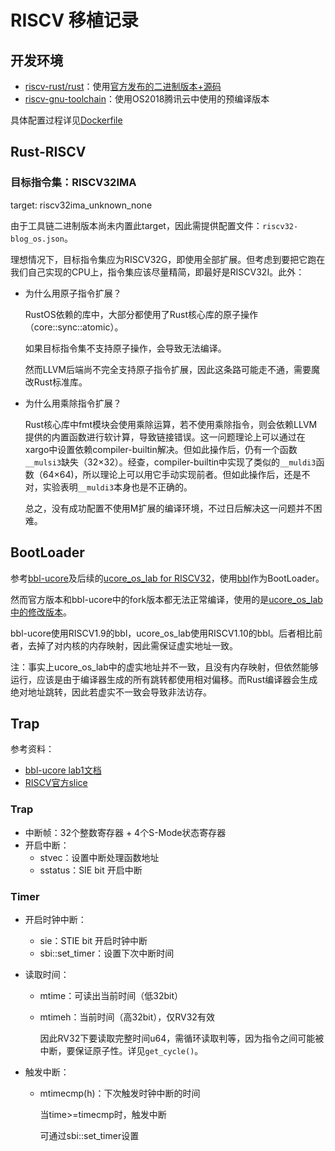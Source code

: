 # RISCV 移植记录

## 开发环境

* [riscv-rust/rust](https://github.com/riscv-rust/rust)：使用[官方发布的二进制版本+源码](https://github.com/riscv-rust/rust/releases/tag/riscv-rust-1.26.0-1-dev)
* [riscv-gnu-toolchain](https://github.com/riscv/riscv-gnu-toolchain)：使用OS2018腾讯云中使用的预编译版本

具体配置过程详见[Dockerfile](../riscv-env/Dockerfile)

## Rust-RISCV

### 目标指令集：RISCV32IMA

target: riscv32ima_unknown_none

由于工具链二进制版本尚未内置此target，因此需提供配置文件：`riscv32-blog_os.json`。

理想情况下，目标指令集应为RISCV32G，即使用全部扩展。但考虑到要把它跑在我们自己实现的CPU上，指令集应该尽量精简，即最好是RISCV32I。此外：

* 为什么用原子指令扩展？

  RustOS依赖的库中，大部分都使用了Rust核心库的原子操作（core::sync::atomic）。

  如果目标指令集不支持原子操作，会导致无法编译。

  然而LLVM后端尚不完全支持原子指令扩展，因此这条路可能走不通，需要魔改Rust标准库。

* 为什么用乘除指令扩展？

  Rust核心库中fmt模块会使用乘除运算，若不使用乘除指令，则会依赖LLVM提供的内置函数进行软计算，导致链接错误。这一问题理论上可以通过在xargo中设置依赖compiler-builtin解决。但如此操作后，仍有一个函数`__mulsi3`缺失（32×32）。经查，compiler-builtin中实现了类似的`__muldi3`函数（64×64)，所以理论上可以用它手动实现前者。但如此操作后，还是不对，实验表明`__muldi3`本身也是不正确的。

  总之，没有成功配置不使用M扩展的编译环境，不过日后解决这一问题并不困难。

## BootLoader

参考[bbl-ucore](https://github.com/ring00/bbl-ucore)及后续的[ucore_os_lab for RISCV32](https://github.com/chyyuu/ucore_os_lab/tree/riscv32-priv-1.10)，使用[bbl](https://github.com/riscv/riscv-pk.git)作为BootLoader。

然而官方版本和bbl-ucore中的fork版本都无法正常编译，使用的是[ucore_os_lab中的修改版本](https://github.com/chyyuu/ucore_os_lab/tree/riscv32-priv-1.10/riscv-pk)。

bbl-ucore使用RISCV1.9的bbl，ucore_os_lab使用RISCV1.10的bbl。后者相比前者，去掉了对内核的内存映射，因此需保证虚实地址一致。

注：事实上ucore_os_lab中的虚实地址并不一致，且没有内存映射，但依然能够运行，应该是由于编译器生成的所有跳转都使用相对偏移。而Rust编译器会生成绝对地址跳转，因此若虚实不一致会导致非法访存。

## Trap

参考资料：

* [bbl-ucore lab1文档](https://ring00.github.io/bbl-ucore/#/lab1)
* [RISCV官方slice](https://riscv.org/wp-content/uploads/2016/07/Tue0900_RISCV-20160712-InterruptsV2.pdf)

### Trap

* 中断帧：32个整数寄存器 + 4个S-Mode状态寄存器
* 开启中断：
  * stvec：设置中断处理函数地址
  * sstatus：SIE bit 开启中断

### Timer

* 开启时钟中断：

  * sie：STIE bit 开启时钟中断
  * sbi::set_timer：设置下次中断时间

* 读取时间：

  * mtime：可读出当前时间（低32bit）

  * mtimeh：当前时间（高32bit），仅RV32有效

    因此RV32下要读取完整时间u64，需循环读取判等，因为指令之间可能被中断，要保证原子性。详见`get_cycle()`。

* 触发中断：

  * mtimecmp(h)：下次触发时钟中断的时间

    当time>=timecmp时，触发中断

    可通过sbi::set_timer设置






